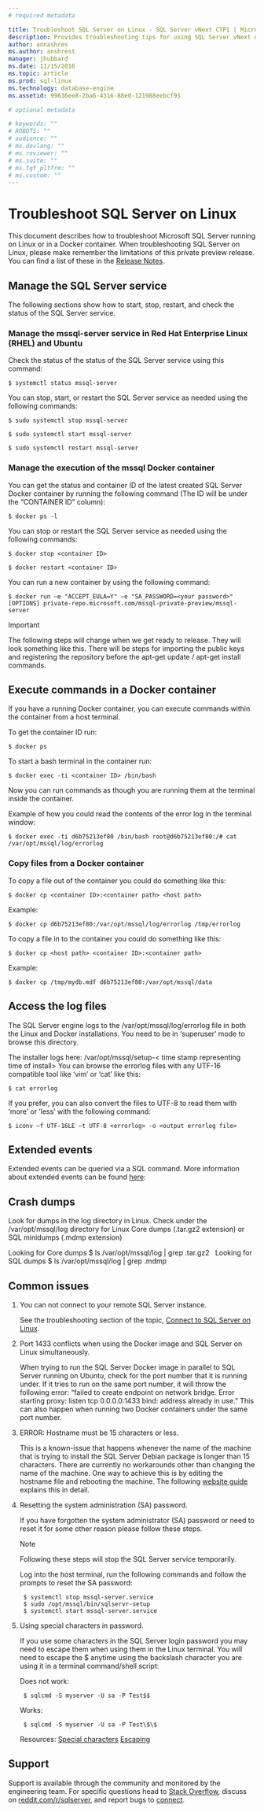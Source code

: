 ```yaml
---
# required metadata

title: Troubleshoot SQL Server on Linux - SQL Server vNext CTP1 | Microsoft Docs
description: Provides troubleshooting tips for using SQL Server vNext on Linux.
author: annashres 
ms.author: anshrest 
manager: jhubbard
ms.date: 11/15/2016
ms.topic: article
ms.prod: sql-linux
ms.technology: database-engine
ms.assetid: 99636ee8-2ba6-4316-88e0-121988eebcf9S

# optional metadata

# keywords: ""
# ROBOTS: ""
# audience: ""
# ms.devlang: ""
# ms.reviewer: ""
# ms.suite: ""
# ms.tgt_pltfrm: ""
# ms.custom: ""
---
```

# Troubleshoot SQL Server on Linux

This document describes how to troubleshoot Microsoft SQL Server running on Linux or in a Docker container. When troubleshooting SQL Server on Linux, please make remember the limitations of this private preview release. You can find a list of these in the [Release Notes](sql-server-linux-release-notes.md).

## Manage the SQL Server service

The following sections show how to start, stop, restart, and check the status of the SQL Server service. 

### Manage the mssql-server service in Red Hat Enterprise Linux (RHEL) and Ubuntu 

Check the status of the status of the SQL Server service using this command:

    $ systemctl status mssql-server

You can stop, start, or restart the SQL Server service as needed using the following commands:

    $ sudo systemctl stop mssql-server

    $ sudo systemctl start mssql-server
    
    $ sudo systemctl restart mssql-server

### Manage the execution of the mssql Docker container

You can get the status and container ID of the latest created SQL Server Docker container by running the following command (The ID will be under the “CONTAINER ID” column):

    $ docker ps -l

You can stop or restart the SQL Server service as needed using the following commands:

    $ docker stop <container ID> 

    $ docker restart <container ID> 

You can run a new container by using the following command:

	$ docker run –e "ACCEPT_EULA=Y" –e "SA_PASSWORD=<your password>" [OPTIONS] private-repo.microsoft.com/mssql-private-preview/mssql-server 

> [!IMPORTANT]
> The following steps will change when we get ready to release. They will look something like this. There will be steps for importing the public keys and registering the repository before the apt-get update / apt-get install commands. 

## Execute commands in a Docker container

If you have a running Docker container, you can execute commands within the container from a host terminal.

To get the container ID run:
    
    $ docker ps

To start a bash terminal in the container run:

    $ docker exec -ti <container ID> /bin/bash
Now you can run commands as though you are running them at the terminal inside the container.

Example of how you could read the contents of the error log in the terminal window:

    $ docker exec -ti d6b75213ef80 /bin/bash root@d6b75213ef80:/# cat /var/opt/mssql/log/errorlog

### Copy files from a Docker container

To copy a file out of the container you could do something like this:
    
    $ docker cp <container ID>:<container path> <host path>

Example:
    
    $ docker cp d6b75213ef80:/var/opt/mssql/log/errorlog /tmp/errorlog

To copy a file in to the container you could do something like this:
    
    $ docker cp <host path> <container ID>:<container path>

Example:
    
    $ docker cp /tmp/mydb.mdf d6b75213ef80:/var/opt/mssql/data

## Access the log files
    
The SQL Server engine logs to the /var/opt/mssql/log/errorlog file in both the Linux and Docker installations. You need to be in ‘superuser’ mode to browse this directory.

The installer logs here: /var/opt/mssql/setup-< time stamp representing time of install>
You can browse the errorlog files with any UTF-16 compatible tool like ‘vim’ or ‘cat’ like this: 

    $ cat errorlog

If you prefer, you can also convert the files to UTF-8 to read them with ‘more’ or ‘less’ with the following command:
    
    $ iconv –f UTF-16LE –t UTF-8 <errorlog> -o <output errorlog file>

## Extended events

Extended events can be queried via a SQL command.  More information about extended events can be found [here](https://technet.microsoft.com/en-us/library/bb630282.aspx):

## Crash dumps 

Look for dumps in the log directory in Linux. Check under the /var/opt/mssql/log directory for Linux Core dumps (.tar.gz2 extension) or SQL minidumps (.mdmp extension)

Looking for Core dumps 
    $ ls /var/opt/mssql/log | grep .tar.gz2 
 
Looking for SQL dumps 
    $ ls /var/opt/mssql/log | grep .mdmp 

## Common issues

1. You can not connect to your remote SQL Server instance.

    See the troubleshooting section of the topic, [Connect to SQL Server on Linux](sql-server-linux-connect-and-query.md#troubleshoot).

2. Port 1433 conflicts when using the Docker image and SQL Server on Linux simultaneously.

    When trying to run the SQL Server Docker image in parallel to SQL Server running on Ubuntu, check for the port number that it is running under. If it tries to run on the same port number, it will throw the following error: “failed to create endpoint <container name> on network bridge. Error starting proxy: listen tcp 0.0.0.0:1433 bind: address already in use.” This can also happen when running two Docker containers under the same port number.

3. ERROR: Hostname must be 15 characters or less.

    This is a known-issue that happens whenever the name of the machine that is trying to install the SQL Server Debian package is longer than 15 characters. There are currently no workarounds other than changing the name of the machine. One way to achieve this is by editing the hostname file and rebooting the machine. The following [website guide](http://www.cyberciti.biz/faq/ubuntu-change-hostname-command/) explains this in detail.

4. Resetting the system administration (SA) password.

    If you have forgotten the system administrator (SA) password or need to reset it for some other reason please follow these steps.

    > [!NOTE]
    > Following these steps will stop the SQL Server service temporarily.

    Log into the host terminal, run the following commands and follow the prompts to reset the SA password:

        $ systemctl stop mssql-server.service
        $ sudo /opt/mssql/bin/sqlservr-setup
        $ systemctl start mssql-server.service

5. Using special characters in password.

    If you use some characters in the SQL Server login password you may need to escape them when using them in the Linux terminal. You will need to escape the $ anytime using the backslash character you are using it in a terminal command/shell script:

    Does not work:

        $ sqlcmd -S myserver -U sa -P Test$$

    Works:

        $ sqlcmd -S myserver -U sa -P Test\$\$

    Resources:
    [Special characters](http://tldp.org/LDP/abs/html/special-chars.html)
    [Escaping](http://tldp.org/LDP/abs/html/escapingsection.html)

## Support

Support is available through the community and monitored by the engineering team. For specific questions head to [Stack Overflow](http://stackoverflow.com/), discuss  on [reddit.com/r/sqlserver](http://www.reddit.com/r/sqlserver), and report bugs to [connect](http://connect.microsoft.com/).
